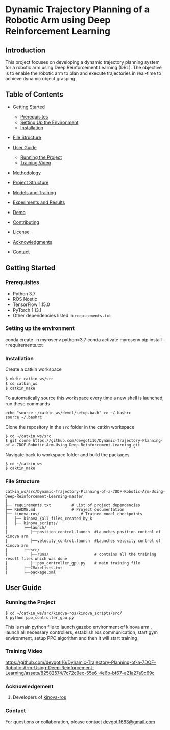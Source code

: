 # Dynamic Trajectory Planning of a Robotic Arm using Deep Reinforcement Learning

## Introduction
This project focuses on developing a dynamic trajectory planning system for a robotic arm using Deep Reinforcement Learning (DRL). The objective is to enable the robotic arm to plan and execute trajectories in real-time to achieve dynamic object grasping.


## Table of Contents
- [Getting Started](getting-started)
  - [Prerequisites](#prerequisites)
  - [Setting Up the Environment](#setting-up-the-environment)
  - [Installation](#installation)
- [File Structure](#file-structure)
- [User Guide](#user-guide)
  - [Running the Project](#running-the-project)
  - [Training Video](training-video)
- [Methodology](#methodology)
- [Project Structure](#project-structure)
- [Models and Training](#models-and-training)
- [Experiments and Results](#experiments-and-results)
- [Demo](#demo)

- [Contributing](#contributing)
- [License](#license)
- [Acknowledgments](#acknowledgments)
- [Contact](#contact)

## Getting Started

### Prerequisites

- Python 3.7
- ROS Noetic
- TensorFlow 1.15.0
- PyTorch 1.13.1
- Other dependencies listed in `requirements.txt`

### Setting up the environment

conda create -n myrosenv python=3.7
conda activate myrosenv
pip install -r requirements.txt

### Installation

Create a catkin workspace
```sh
$ mkdir catkin_ws/src
$ cd catkin_ws
$ catkin_make
```

To automatically source this workspace every time a new shell is launched, run these commands
```
echo "source ~/catkin_ws/devel/setup.bash" >> ~/.bashrc
source ~/.bashrc
```
Clone the repository in the `src` folder in the catkin workspace
```
$ cd ~/catkin_ws/src
$ git clone https://github.com/devgoti16/Dynamic-Trajectory-Planning-of-a-7DOF-Robotic-Arm-Using-Deep-Reinforcement-Learning.git
```

Navigate back to workspace folder and build the packages
```
$ cd ~/catkin_ws
$ caktin_make
```


### File Structure

```
catkin_ws/src/Dynamic-Trajectory-Planning-of-a-7DOF-Robotic-Arm-Using-Deep-Reinforcement-Learning-master
│
├── requirements.txt         # List of project dependencies
├── README.md                # Project documentation
├── kinova-ros/                  # Trained model checkpoints
│   ├── kinova_{all_files_created_by_k
│   ├── kinova_scripts/
|       ├──launch/
|          ├──position_control.launch  #Launches position control of kinova arm
|          ├──velocity_control.launch  #Launches velocity control of kinova arm
|       ├──src/
|          ├──runs/                    # contains all the training result files which was done
|          ├──ppo_controller_gpu.py    # main training file
|       ├──CMakeLists.txt
|       ├──package.xml

```

## User Guide

### Running the Project
```
$ cd ~/catkin_ws/src/kinova-ros/kinova_scripts/src/
$ python ppo_controller_gpu.py
````

This is main python file to launch gazebo environment of kinova arm , launch all necessary controllers, establish ros communication, start gym environment, setup PPO algorithm and then it will start training

### Training Video

https://github.com/devgoti16/Dynamic-Trajectory-Planning-of-a-7DOF-Robotic-Arm-Using-Deep-Reinforcement-Learning/assets/82582574/7c72c9ec-55e6-4e6b-bf67-a21a27a9c69c

### Acknowledgement
1. Developers of [kinova-ros](https://github.com/Kinovarobotics/kinova-ros)
   
### Contact
For questions or collaboration, please contact devgoti1683@gmail.com
